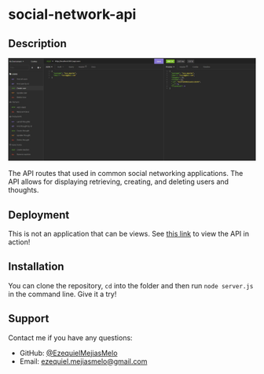 # social-network-api

## Description

![A screenshot of an Insomnia application testing the create user route.](./assets/social-network.JPG)

The API routes that used in common social networking applications. The API allows for displaying retrieving, creating, and deleting users and thoughts.

## Deployment

This is not an application that can be views. See [this link](https://drive.google.com/file/d/1PWdGep4fyBpTPHLufKsfd6u5W8IR7VCJ/view?usp=sharing) to view the API in action!

## Installation

You can clone the repository, `cd` into the folder and then run `node server.js` in the command line. Give it a try!

## Support

  Contact me if you have any questions:
  - GitHub: [@EzequielMejiasMelo](https://github.com/EzequielMejiasMelo)
  - Email: [ezequiel.mejiasmelo@gmail.com](ezequiel.mejiasmelo@gmail.com)